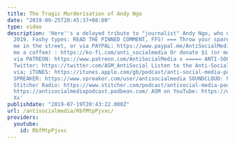 ```yaml
---
title: The Tragic Murderisation of Andy Ngo
date: "2019-09-25T20:45:37+08:00"
type: video
description: 'Here''s a delayed tribute to "journalist" Andy Ngo, who died in June
  2019. Fashy types: READ THE PINNED COMMENT, FFS! === Throw your spare change at
  me in the street, or via PAYPAL: https://www.paypal.me/AntiSocialMedia Ko-Fi (Buy
  me a coffee) : https://ko-fi.com/anti_socialmedia Or donate $1 (or more) per month
  via PATREON: https://www.patreon.com/AntiSocialMedia x ===== ANTI-SOCIAL MEDIA on
  Twitter: https://twitter.com/ASM_AntiSocial Listen to the Anti-Social Media Podcast
  via; iTUNES: https://itunes.apple.com/gb/podcast/anti-social-media-podcast/id1076431995?mt=2
  SPREAKER: https://www.spreaker.com/user/antisocialmedia SOUNDCLOUD: https://soundcloud.com/antisocial_media
  Stitcher Radio: https://www.stitcher.com/podcast/antisocial-media-podcast Podbean:
  https://antisocialmediapodcast.podbean.com/ ASM on YouTube: https://www.youtube.com/c/AntiSocialMedia
  Xx'
publishdate: "2019-07-19T20:43:22.000Z"
url: /antisocialmedia/RbfMtpPjvxc/
providers:
  youtube:
    id: RbfMtpPjvxc
---
```

